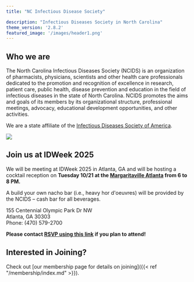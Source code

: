 ```yaml
---
title: "NC Infectious Disease Society"

description: "Infectious Diseases Society in North Carolina"
theme_version: '2.8.2'
featured_image: '/images/header1.png'
---
```


## Who we are

The North Carolina Infectious Diseases Society (NCIDS) is an organization of pharmacists, physicians, scientists and other health care professionals dedicated to the promotion and recognition of excellence in research, patient care, public health, disease prevention and education in the field of infectious diseases in the state of North Carolina. NCIDS promotes the aims and goals of its members by its organizational structure, professional meetings, advocacy, educational development opportunities, and other activities.

We are a state affiliate of the [Infectious Diseases Society of America](https://www.idsociety.org/).

![]("/images/IDSA_Affiliate_Logo_Blue_Transparent.png")

## Join us at IDWeek  2025

We will be meeting at IDWeek 2025 in Atlanta, GA and will be hosting a cocktail reception on **Tuesday 10/21 at the [Margaritaville Atlanta](https://www.margaritavilleatlanta.com) from 6 to 8 PM.**

A build your own nacho bar (i.e., heavy hor d'oeuvres) will be provided by the NCIDS – cash bar for all beverages.

155 Centennial Olympic Park Dr NW  
Atlanta, GA 30303  
Phone: (470) 579-2700  

**Please contact [RSVP using this link](https://redcap.link/idweek2025) if you plan to attend!**


## Interested in Joining?

Check out [our membership page for details on joining]({{< ref "/membership/index.md" >}}).
